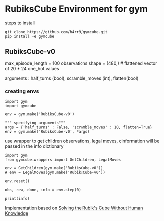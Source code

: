 # RubiksCube Environment for gym

steps to install

    git clone https://github.com/h4rr9/gymcube.git
    pip install -e gymcube

## RubiksCube-v0
max_episode_length = 100
observations shape = (480,) # flattened vector of 20 * 24 one_hot values

arguments : half_turns (bool), scramble_moves (int), flatten(bool)


### creating envs

    import gym
    import gymcube
    
    env = gym.make('RubiksCube-v0')
    
    """ specifying arguments"""
    args = {'half_turns' : False, 'scramble_moves' : 10, flatten=True}
    env = gym.make('RubiksCube-v0', *args) 
    
use wrapper to get children observations, legal moves, cinformation will be passed in the info dictionary

    import gym
    from gymcube.wrappers import GetChildren, LegalMoves
    
    env = GetChildren(gym.make('RubiksCube-v0'))
    # env = LegalMoves(gym.make('RubiksCube-v0'))
    
    env.reset()
    
    obs, rew, done, info = env.step(0)
    
    print(info)
    
    
Implementation based on [Solving the Rubik's Cube Without Human Knowledge](https://arxiv.org/abs/1805.07470#:~:text=A%20generally%20intelligent%20agent%20must,human%20data%20or%20domain%20knowledge.)
